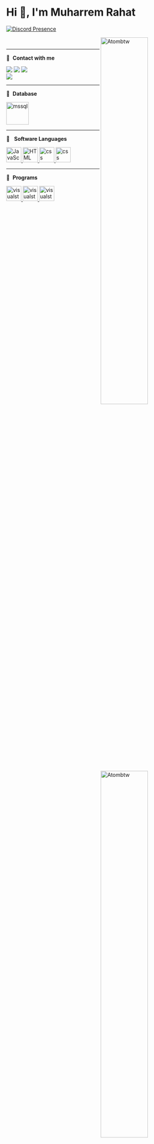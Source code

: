 # Hi 👋, I'm Muharrem Rahat

[![Discord Presence](https://lanyard-profile-readme.vercel.app/api/365115548872212482 )](https://discord.com/users/atombtw#2658) 

<p><img align="right" width="50%" src="https://github-readme-stats.vercel.app/api/top-langs?username=Atombtw&theme=dark&show_icons=true&locale=en&layout=compact" alt="Atombtw"  /></p><p>&nbsp;<img align="right" width="50%" src="https://github-readme-stats.vercel.app/api?username=Atombtw&theme=dark&show_icons=true&locale=en" alt="Atombtw"  ></p>
<hr />

🔗 &nbsp;**Contact with me**
<p align="left">
<a href="https://discord.gg/ud7vnGd" target"blank_"><img src="https://img.shields.io/badge/Sea Team%20-7289DA.svg?&style=for-the-badge&logo=discord&logoColor=white"></a>
<a href="https://open.spotify.com/user/khdpmt5yinktmfujo1gsgax2b" target"blank_"><img src="https://img.shields.io/badge/Spotify%20-1ed760.svg?&style=for-the-badge&logo=spotify&logoColor=white"></a>
<a href="https://www.instagram.com/atombtw/" target"blank_"><img src="https://img.shields.io/badge/INSTAGRAM%20-DC3175.svg?&style=for-the-badge&logo=instagram&logoColor=white"></a>
</br><img src="https://komarev.com/ghpvc/?username=Atombtw&color=dc143c"/>
<hr />

🔗 &nbsp;**Database**
<p align="left">
<a href="https://www.microsoft.com/tr-tr/sql-server/sql-server-2019" target="_blank"> <img src="https://cdn.iconscout.com/icon/free/png-256/msql-458152.png" alt="mssql" width="60" height="60"/> </a>
 <hr /> 
 
🔗 &nbsp; **Software Languages**
<p align="left">  
<a href="#" target="_blank"> <img src="https://buldumz.com/wp-content/uploads/2021/03/JavaScript-yazilim-dili-300x300.png" alt="JavaScript" width="40" height="40"/> </a>
<a href="#" target="_blank"> <img src="https://cdn-icons-png.flaticon.com/512/732/732212.png" alt="HTML" width="40" height="40"/> </a>
<a href="#" target="_blank"> <img src="https://static.cdnlogo.com/logos/c/18/css.svg" alt="css" width="40" height="40"/> </a>
 <a href="#" target="_blank"> <img src="https://cdn.iconscout.com/icon/free/png-256/csharp-1-1175241.png" alt="css" width="40" height="40"/> </a>
 <hr />
 
🔗 &nbsp;**Programs**
<p align="left">
<a href="https://www.photoshop.com/en" target="_blank"> <img src="https://upload.wikimedia.org/wikipedia/commons/thumb/9/9a/Visual_Studio_Code_1.35_icon.svg/2048px-Visual_Studio_Code_1.35_icon.svg.png" alt="visualstudio" width="40" height="40"/> </a>
<a href="https://nodejs.org/en/" target="_blank"> <img src="https://www.pikpng.com/pngl/b/430-4309640_js-logo-nodejs-logo-clipart.png" alt="visualstudio" width="40" height="40"/> </a>
 <a href="https://visualstudio.microsoft.com/en/" target="_blank"> <img src="https://cdn.iconscout.com/icon/free/png-256/visualstudio-1-1174964.png" alt="visualstudio" width="40" height="40"/> </a>
 
 <svg viewBox="-16 -32 880 192" width="880" height="192" xmlns="http://www.w3.org/2000/svg"><desc>Generated with https://github.com/Platane/snk</desc><style>@keyframes c0{1.06%{fill:var(--c1)}1.08%,to{fill:var(--ce)}}@keyframes c1{92.52%{fill:var(--c4)}92.54%,to{fill:var(--ce)}}@keyframes c2{50.17%{fill:var(--c2)}50.19%,to{fill:var(--ce)}}@keyframes c3{50.52%{fill:var(--c2)}50.54%,to{fill:var(--ce)}}@keyframes c4{89.67%{fill:var(--c3)}89.69%,to{fill:var(--ce)}}@keyframes c5{49.81%{fill:var(--c2)}49.83%,to{fill:var(--ce)}}@keyframes c6{90.74%{fill:var(--c3)}90.76%,to{fill:var(--ce)}}@keyframes c7{44.83%{fill:var(--c2)}44.85%,to{fill:var(--ce)}}@keyframes c8{44.47%{fill:var(--c1)}44.49%,to{fill:var(--ce)}}@keyframes c9{88.96%{fill:var(--c3)}88.98%,to{fill:var(--ce)}}@keyframes ca{49.46%{fill:var(--c2)}49.48%,to{fill:var(--ce)}}@keyframes cb{46.97%{fill:var(--c2)}46.99%,to{fill:var(--ce)}}@keyframes cc{49.1%{fill:var(--c2)}49.12%,to{fill:var(--ce)}}@keyframes cd{87.89%{fill:var(--c3)}87.91%,to{fill:var(--ce)}}@keyframes ce{45.54%{fill:var(--c2)}45.56%,to{fill:var(--ce)}}@keyframes cf{45.9%{fill:var(--c2)}45.92%,to{fill:var(--ce)}}@keyframes cg{19.56%{fill:var(--c1)}19.58%,to{fill:var(--ce)}}@keyframes ch{19.92%{fill:var(--c1)}19.94%,to{fill:var(--ce)}}@keyframes ci{4.97%{fill:var(--c1)}4.99%,to{fill:var(--ce)}}@keyframes cj{6.75%{fill:var(--c1)}6.77%,to{fill:var(--ce)}}@keyframes ck{7.11%{fill:var(--c1)}7.13%,to{fill:var(--ce)}}@keyframes cl{94.3%{fill:var(--c4)}94.32%,to{fill:var(--ce)}}@keyframes cm{20.27%{fill:var(--c1)}20.29%,to{fill:var(--ce)}}@keyframes cn{5.33%{fill:var(--c1)}5.35%,to{fill:var(--ce)}}@keyframes co{7.46%{fill:var(--c1)}7.48%,to{fill:var(--ce)}}@keyframes cp{7.82%{fill:var(--c1)}7.84%,to{fill:var(--ce)}}@keyframes cq{95.36%{fill:var(--c4)}95.38%,to{fill:var(--ce)}}@keyframes cr{5.68%{fill:var(--c1)}5.7%,to{fill:var(--ce)}}@keyframes cs{8.18%{fill:var(--c1)}8.2%,to{fill:var(--ce)}}@keyframes ct{9.24%{fill:var(--c1)}9.26%,to{fill:var(--ce)}}@keyframes cu{56.57%{fill:var(--c2)}56.59%,to{fill:var(--ce)}}@keyframes cv{54.79%{fill:var(--c2)}54.81%,to{fill:var(--ce)}}@keyframes cw{16.72%{fill:var(--c1)}16.74%,to{fill:var(--ce)}}@keyframes cx{55.15%{fill:var(--c2)}55.17%,to{fill:var(--ce)}}@keyframes cy{11.02%{fill:var(--c1)}11.04%,to{fill:var(--ce)}}@keyframes cz{11.38%{fill:var(--c1)}11.4%,to{fill:var(--ce)}}@keyframes c10{16%{fill:var(--c1)}16.02%,to{fill:var(--ce)}}@keyframes c11{11.73%{fill:var(--c1)}11.75%,to{fill:var(--ce)}}@keyframes c12{58.71%{fill:var(--c2)}58.73%,to{fill:var(--ce)}}@keyframes c13{12.45%{fill:var(--c1)}12.47%,to{fill:var(--ce)}}@keyframes c14{13.51%{fill:var(--c1)}13.53%,to{fill:var(--ce)}}@keyframes c15{13.87%{fill:var(--c1)}13.89%,to{fill:var(--ce)}}@keyframes c16{59.42%{fill:var(--c2)}59.44%,to{fill:var(--ce)}}@keyframes c17{82.2%{fill:var(--c3)}82.22%,to{fill:var(--ce)}}@keyframes c18{61.2%{fill:var(--c2)}61.22%,to{fill:var(--ce)}}@keyframes c19{27.75%{fill:var(--c1)}27.77%,to{fill:var(--ce)}}@keyframes c1a{34.15%{fill:var(--c1)}34.17%,to{fill:var(--ce)}}@keyframes c1b{33.8%{fill:var(--c1)}33.82%,to{fill:var(--ce)}}@keyframes c1c{63.69%{fill:var(--c2)}63.71%,to{fill:var(--ce)}}@keyframes c1d{29.17%{fill:var(--c1)}29.19%,to{fill:var(--ce)}}@keyframes c1e{31.31%{fill:var(--c1)}31.33%,to{fill:var(--ce)}}@keyframes c1f{66.89%{fill:var(--c2)}66.91%,to{fill:var(--ce)}}@keyframes c1g{70.45%{fill:var(--c2)}70.47%,to{fill:var(--ce)}}@keyframes c1h{71.16%{fill:var(--c3)}71.18%,to{fill:var(--ce)}}@keyframes c1i{70.81%{fill:var(--c2)}70.83%,to{fill:var(--ce)}}@keyframes u0{1.06%{transform:scale(0,1)}1.08%,4.97%{transform:scale(.04,1)}4.99%,5.33%{transform:scale(.07,1)}5.35%,5.68%{transform:scale(.11,1)}5.7%,6.75%{transform:scale(.15,1)}6.77%,7.11%{transform:scale(.19,1)}7.13%,7.46%{transform:scale(.22,1)}7.48%,7.82%{transform:scale(.26,1)}7.84%,8.18%{transform:scale(.3,1)}8.2%,9.24%{transform:scale(.33,1)}11.02%,9.26%{transform:scale(.37,1)}11.04%,11.38%{transform:scale(.41,1)}11.4%,11.73%{transform:scale(.44,1)}11.75%,12.45%{transform:scale(.48,1)}12.47%,13.51%{transform:scale(.52,1)}13.53%,13.87%{transform:scale(.56,1)}13.89%,16%{transform:scale(.59,1)}16.02%,16.72%{transform:scale(.63,1)}16.74%,19.56%{transform:scale(.67,1)}19.58%,19.92%{transform:scale(.7,1)}19.94%,20.27%{transform:scale(.74,1)}20.29%,27.75%{transform:scale(.78,1)}27.77%,29.17%{transform:scale(.81,1)}29.19%,31.31%{transform:scale(.85,1)}31.33%,33.8%{transform:scale(.89,1)}33.82%,34.15%{transform:scale(.93,1)}34.17%,44.47%{transform:scale(.96,1)}44.49%,to{transform:scale(1,1)}}@keyframes u1{44.83%{transform:scale(0,1)}44.85%,45.54%{transform:scale(.05,1)}45.56%,45.9%{transform:scale(.11,1)}45.92%,46.97%{transform:scale(.16,1)}46.99%,49.1%{transform:scale(.21,1)}49.12%,49.46%{transform:scale(.26,1)}49.48%,49.81%{transform:scale(.32,1)}49.83%,50.17%{transform:scale(.37,1)}50.19%,50.52%{transform:scale(.42,1)}50.54%,54.79%{transform:scale(.47,1)}54.81%,55.15%{transform:scale(.53,1)}55.17%,56.57%{transform:scale(.58,1)}56.59%,58.71%{transform:scale(.63,1)}58.73%,59.42%{transform:scale(.68,1)}59.44%,61.2%{transform:scale(.74,1)}61.22%,63.69%{transform:scale(.79,1)}63.71%,66.89%{transform:scale(.84,1)}66.91%,70.45%{transform:scale(.89,1)}70.47%,70.81%{transform:scale(.95,1)}70.83%,to{transform:scale(1,1)}}@keyframes u2{71.16%{transform:scale(0,1)}71.18%,82.2%{transform:scale(.17,1)}82.22%,87.89%{transform:scale(.33,1)}87.91%,88.96%{transform:scale(.5,1)}88.98%,89.67%{transform:scale(.67,1)}89.69%,90.74%{transform:scale(.83,1)}90.76%,to{transform:scale(1,1)}}@keyframes u3{92.52%{transform:scale(0,1)}92.54%,94.3%{transform:scale(.33,1)}94.32%,95.36%{transform:scale(.67,1)}95.38%,to{transform:scale(1,1)}}@keyframes s0{0%,99.64%{transform:translate(0,-16px)}1.07%{transform:translate(0,32px)}1.42%{transform:translate(-16px,32px)}1.78%{transform:translate(-16px,16px)}2.49%,90.04%{transform:translate(16px,16px)}3.2%{transform:translate(16px,-16px)}4.63%{transform:translate(80px,-16px)}4.98%{transform:translate(80px,0)}5.69%{transform:translate(112px,0)}6.05%{transform:translate(112px,16px)}6.76%,97.15%{transform:translate(80px,16px)}7.12%{transform:translate(80px,32px)}7.47%{transform:translate(96px,32px)}18.51%,7.83%,94.66%{transform:translate(96px,48px)}8.9%{transform:translate(144px,48px)}9.61%{transform:translate(144px,16px)}10.68%{transform:translate(192px,16px)}11.03%{transform:translate(192px,32px)}12.46%{transform:translate(256px,32px)}13.88%{transform:translate(256px,96px)}14.23%{transform:translate(240px,96px)}15.3%{transform:translate(240px,48px)}18.86%{transform:translate(96px,64px)}19.57%,43.06%{transform:translate(64px,64px)}19.93%{transform:translate(64px,80px)}20.28%,95.73%{transform:translate(80px,80px)}20.64%{transform:translate(80px,64px)}25.27%,38.08%{transform:translate(288px,64px)}25.62%,37.72%{transform:translate(288px,48px)}27.4%{transform:translate(368px,48px)}27.76%{transform:translate(368px,64px)}28.47%{transform:translate(400px,64px)}28.83%{transform:translate(400px,80px)}30.6%{transform:translate(480px,80px)}32.03%{transform:translate(480px,16px)}33.81%{transform:translate(400px,16px)}34.16%{transform:translate(400px,0)}34.52%{transform:translate(384px,0)}35.23%{transform:translate(384px,32px)}37.01%{transform:translate(304px,32px)}37.37%{transform:translate(304px,48px)}43.42%{transform:translate(64px,48px)}43.77%{transform:translate(48px,48px)}44.13%,46.26%{transform:translate(48px,32px)}44.48%,89.32%{transform:translate(32px,32px)}44.84%,90.39%{transform:translate(32px,16px)}45.55%,47.69%,97.51%{transform:translate(64px,16px)}45.91%{transform:translate(64px,32px)}46.98%{transform:translate(48px,0)}47.33%{transform:translate(64px,0)}48.04%{transform:translate(48px,16px)}49.11%,87.54%{transform:translate(48px,64px)}50.18%{transform:translate(0,64px)}50.53%{transform:translate(0,80px)}51.25%,88.26%{transform:translate(32px,80px)}51.6%{transform:translate(32px,64px)}54.45%{transform:translate(160px,64px)}54.8%{transform:translate(160px,80px)}55.16%{transform:translate(176px,80px)}56.23%{transform:translate(176px,32px)}56.58%{transform:translate(160px,32px)}56.94%{transform:translate(160px,16px)}60.14%{transform:translate(304px,16px)}61.21%{transform:translate(304px,64px)}70.11%{transform:translate(704px,64px)}70.46%{transform:translate(704px,48px)}70.82%{transform:translate(720px,48px)}71.17%{transform:translate(720px,32px)}81.14%{transform:translate(272px,32px)}82.21%{transform:translate(272px,80px)}82.56%{transform:translate(256px,80px)}82.92%{transform:translate(256px,64px)}87.9%{transform:translate(48px,80px)}89.68%{transform:translate(16px,32px)}90.75%{transform:translate(32px,0)}91.46%{transform:translate(0,0)}92.53%{transform:translate(0,48px)}95.37%{transform:translate(96px,80px)}98.22%{transform:translate(64px,-16px)}}@keyframes s1{0%,3.56%,99.64%{transform:translate(16px,-16px)}.36%{transform:translate(0,-16px)}1.42%{transform:translate(0,32px)}1.78%{transform:translate(-16px,32px)}2.14%{transform:translate(-16px,16px)}2.85%,90.39%{transform:translate(16px,16px)}4.98%{transform:translate(80px,-16px)}5.34%{transform:translate(80px,0)}6.05%{transform:translate(112px,0)}6.41%{transform:translate(112px,16px)}7.12%,97.51%{transform:translate(80px,16px)}7.47%{transform:translate(80px,32px)}7.83%{transform:translate(96px,32px)}18.86%,8.19%,95.02%{transform:translate(96px,48px)}9.25%{transform:translate(144px,48px)}9.96%{transform:translate(144px,16px)}11.03%{transform:translate(192px,16px)}11.39%{transform:translate(192px,32px)}12.81%{transform:translate(256px,32px)}14.23%{transform:translate(256px,96px)}14.59%{transform:translate(240px,96px)}15.66%{transform:translate(240px,48px)}19.22%{transform:translate(96px,64px)}19.93%,43.42%{transform:translate(64px,64px)}20.28%{transform:translate(64px,80px)}20.64%,96.09%{transform:translate(80px,80px)}21%{transform:translate(80px,64px)}25.62%,38.43%{transform:translate(288px,64px)}25.98%,38.08%{transform:translate(288px,48px)}27.76%{transform:translate(368px,48px)}28.11%{transform:translate(368px,64px)}28.83%{transform:translate(400px,64px)}29.18%{transform:translate(400px,80px)}30.96%{transform:translate(480px,80px)}32.38%{transform:translate(480px,16px)}34.16%{transform:translate(400px,16px)}34.52%{transform:translate(400px,0)}34.88%{transform:translate(384px,0)}35.59%{transform:translate(384px,32px)}37.37%{transform:translate(304px,32px)}37.72%{transform:translate(304px,48px)}43.77%{transform:translate(64px,48px)}44.13%{transform:translate(48px,48px)}44.48%,46.62%{transform:translate(48px,32px)}44.84%,89.68%{transform:translate(32px,32px)}45.2%,90.75%{transform:translate(32px,16px)}45.91%,48.04%,97.86%{transform:translate(64px,16px)}46.26%{transform:translate(64px,32px)}47.33%{transform:translate(48px,0)}47.69%{transform:translate(64px,0)}48.4%{transform:translate(48px,16px)}49.47%,87.9%{transform:translate(48px,64px)}50.53%{transform:translate(0,64px)}50.89%{transform:translate(0,80px)}51.6%,88.61%{transform:translate(32px,80px)}51.96%{transform:translate(32px,64px)}54.8%{transform:translate(160px,64px)}55.16%{transform:translate(160px,80px)}55.52%{transform:translate(176px,80px)}56.58%{transform:translate(176px,32px)}56.94%{transform:translate(160px,32px)}57.3%{transform:translate(160px,16px)}60.5%{transform:translate(304px,16px)}61.57%{transform:translate(304px,64px)}70.46%{transform:translate(704px,64px)}70.82%{transform:translate(704px,48px)}71.17%{transform:translate(720px,48px)}71.53%{transform:translate(720px,32px)}81.49%{transform:translate(272px,32px)}82.56%{transform:translate(272px,80px)}82.92%{transform:translate(256px,80px)}83.27%{transform:translate(256px,64px)}88.26%{transform:translate(48px,80px)}90.04%{transform:translate(16px,32px)}91.1%{transform:translate(32px,0)}91.81%{transform:translate(0,0)}92.88%{transform:translate(0,48px)}95.73%{transform:translate(96px,80px)}98.58%{transform:translate(64px,-16px)}}@keyframes s2{0%,99.64%{transform:translate(32px,-16px)}.71%{transform:translate(0,-16px)}1.78%{transform:translate(0,32px)}2.14%{transform:translate(-16px,32px)}2.49%{transform:translate(-16px,16px)}3.2%,90.75%{transform:translate(16px,16px)}3.91%{transform:translate(16px,-16px)}5.34%{transform:translate(80px,-16px)}5.69%{transform:translate(80px,0)}6.41%{transform:translate(112px,0)}6.76%{transform:translate(112px,16px)}7.47%,97.86%{transform:translate(80px,16px)}7.83%{transform:translate(80px,32px)}8.19%{transform:translate(96px,32px)}19.22%,8.54%,95.37%{transform:translate(96px,48px)}9.61%{transform:translate(144px,48px)}10.32%{transform:translate(144px,16px)}11.39%{transform:translate(192px,16px)}11.74%{transform:translate(192px,32px)}13.17%{transform:translate(256px,32px)}14.59%{transform:translate(256px,96px)}14.95%{transform:translate(240px,96px)}16.01%{transform:translate(240px,48px)}19.57%{transform:translate(96px,64px)}20.28%,43.77%{transform:translate(64px,64px)}20.64%{transform:translate(64px,80px)}21%,96.44%{transform:translate(80px,80px)}21.35%{transform:translate(80px,64px)}25.98%,38.79%{transform:translate(288px,64px)}26.33%,38.43%{transform:translate(288px,48px)}28.11%{transform:translate(368px,48px)}28.47%{transform:translate(368px,64px)}29.18%{transform:translate(400px,64px)}29.54%{transform:translate(400px,80px)}31.32%{transform:translate(480px,80px)}32.74%{transform:translate(480px,16px)}34.52%{transform:translate(400px,16px)}34.88%{transform:translate(400px,0)}35.23%{transform:translate(384px,0)}35.94%{transform:translate(384px,32px)}37.72%{transform:translate(304px,32px)}38.08%{transform:translate(304px,48px)}44.13%{transform:translate(64px,48px)}44.48%{transform:translate(48px,48px)}44.84%,46.98%{transform:translate(48px,32px)}45.2%,90.04%{transform:translate(32px,32px)}45.55%,91.1%{transform:translate(32px,16px)}46.26%,48.4%,98.22%{transform:translate(64px,16px)}46.62%{transform:translate(64px,32px)}47.69%{transform:translate(48px,0)}48.04%{transform:translate(64px,0)}48.75%{transform:translate(48px,16px)}49.82%,88.26%{transform:translate(48px,64px)}50.89%{transform:translate(0,64px)}51.25%{transform:translate(0,80px)}51.96%,88.97%{transform:translate(32px,80px)}52.31%{transform:translate(32px,64px)}55.16%{transform:translate(160px,64px)}55.52%{transform:translate(160px,80px)}55.87%{transform:translate(176px,80px)}56.94%{transform:translate(176px,32px)}57.3%{transform:translate(160px,32px)}57.65%{transform:translate(160px,16px)}60.85%{transform:translate(304px,16px)}61.92%{transform:translate(304px,64px)}70.82%{transform:translate(704px,64px)}71.17%{transform:translate(704px,48px)}71.53%{transform:translate(720px,48px)}71.89%{transform:translate(720px,32px)}81.85%{transform:translate(272px,32px)}82.92%{transform:translate(272px,80px)}83.27%{transform:translate(256px,80px)}83.63%{transform:translate(256px,64px)}88.61%{transform:translate(48px,80px)}90.39%{transform:translate(16px,32px)}91.46%{transform:translate(32px,0)}92.17%{transform:translate(0,0)}93.24%{transform:translate(0,48px)}96.09%{transform:translate(96px,80px)}98.93%{transform:translate(64px,-16px)}}@keyframes s3{0%,99.64%{transform:translate(48px,-16px)}1.07%{transform:translate(0,-16px)}2.14%{transform:translate(0,32px)}2.49%{transform:translate(-16px,32px)}2.85%{transform:translate(-16px,16px)}3.56%,91.1%{transform:translate(16px,16px)}4.27%{transform:translate(16px,-16px)}5.69%{transform:translate(80px,-16px)}6.05%{transform:translate(80px,0)}6.76%{transform:translate(112px,0)}7.12%{transform:translate(112px,16px)}7.83%,98.22%{transform:translate(80px,16px)}8.19%{transform:translate(80px,32px)}8.54%{transform:translate(96px,32px)}19.57%,8.9%,95.73%{transform:translate(96px,48px)}9.96%{transform:translate(144px,48px)}10.68%{transform:translate(144px,16px)}11.74%{transform:translate(192px,16px)}12.1%{transform:translate(192px,32px)}13.52%{transform:translate(256px,32px)}14.95%{transform:translate(256px,96px)}15.3%{transform:translate(240px,96px)}16.37%{transform:translate(240px,48px)}19.93%{transform:translate(96px,64px)}20.64%,44.13%{transform:translate(64px,64px)}21%{transform:translate(64px,80px)}21.35%,96.8%{transform:translate(80px,80px)}21.71%{transform:translate(80px,64px)}26.33%,39.15%{transform:translate(288px,64px)}26.69%,38.79%{transform:translate(288px,48px)}28.47%{transform:translate(368px,48px)}28.83%{transform:translate(368px,64px)}29.54%{transform:translate(400px,64px)}29.89%{transform:translate(400px,80px)}31.67%{transform:translate(480px,80px)}33.1%{transform:translate(480px,16px)}34.88%{transform:translate(400px,16px)}35.23%{transform:translate(400px,0)}35.59%{transform:translate(384px,0)}36.3%{transform:translate(384px,32px)}38.08%{transform:translate(304px,32px)}38.43%{transform:translate(304px,48px)}44.48%{transform:translate(64px,48px)}44.84%{transform:translate(48px,48px)}45.2%,47.33%{transform:translate(48px,32px)}45.55%,90.39%{transform:translate(32px,32px)}45.91%,91.46%{transform:translate(32px,16px)}46.62%,48.75%,98.58%{transform:translate(64px,16px)}46.98%{transform:translate(64px,32px)}48.04%{transform:translate(48px,0)}48.4%{transform:translate(64px,0)}49.11%{transform:translate(48px,16px)}50.18%,88.61%{transform:translate(48px,64px)}51.25%{transform:translate(0,64px)}51.6%{transform:translate(0,80px)}52.31%,89.32%{transform:translate(32px,80px)}52.67%{transform:translate(32px,64px)}55.52%{transform:translate(160px,64px)}55.87%{transform:translate(160px,80px)}56.23%{transform:translate(176px,80px)}57.3%{transform:translate(176px,32px)}57.65%{transform:translate(160px,32px)}58.01%{transform:translate(160px,16px)}61.21%{transform:translate(304px,16px)}62.28%{transform:translate(304px,64px)}71.17%{transform:translate(704px,64px)}71.53%{transform:translate(704px,48px)}71.89%{transform:translate(720px,48px)}72.24%{transform:translate(720px,32px)}82.21%{transform:translate(272px,32px)}83.27%{transform:translate(272px,80px)}83.63%{transform:translate(256px,80px)}83.99%{transform:translate(256px,64px)}88.97%{transform:translate(48px,80px)}90.75%{transform:translate(16px,32px)}91.81%{transform:translate(32px,0)}92.53%{transform:translate(0,0)}93.59%{transform:translate(0,48px)}96.44%{transform:translate(96px,80px)}99.29%{transform:translate(64px,-16px)}}:root{--cb:#1b1f230a;--cs:purple;--ce:#ebedf0;--c0:#ebedf0;--c1:#9be9a8;--c2:#40c463;--c3:#30a14e;--c4:#216e39}@media (prefers-color-scheme:dark){:root{--cb:#1b1f230a;--cs:purple;--ce:#161b22;--c1:#01311f;--c2:#034525;--c3:#0f6d31;--c4:#00c647}}.c{shape-rendering:geometricPrecision;fill:var(--ce);stroke-width:1px;stroke:var(--cb);animation:none 28100ms linear infinite}.c.c0{fill:var(--c1);animation-name:c0}.c.c1{fill:var(--c4);animation-name:c1}.c.c2,.c.c3{fill:var(--c2);animation-name:c2}.c.c3{animation-name:c3}.c.c4{fill:var(--c3);animation-name:c4}.c.c5{fill:var(--c2);animation-name:c5}.c.c6{fill:var(--c3);animation-name:c6}.c.c7{fill:var(--c2);animation-name:c7}.c.c8{fill:var(--c1);animation-name:c8}.c.c9{fill:var(--c3);animation-name:c9}.c.ca,.c.cb,.c.cc{fill:var(--c2);animation-name:ca}.c.cb,.c.cc{animation-name:cb}.c.cc{animation-name:cc}.c.cd{fill:var(--c3);animation-name:cd}.c.ce,.c.cf{fill:var(--c2);animation-name:ce}.c.cf{animation-name:cf}.c.cg,.c.ch{fill:var(--c1);animation-name:cg}.c.ch{animation-name:ch}.c.ci,.c.cj,.c.ck{fill:var(--c1);animation-name:ci}.c.cj,.c.ck{animation-name:cj}.c.ck{animation-name:ck}.c.cl{fill:var(--c4);animation-name:cl}.c.cm{fill:var(--c1);animation-name:cm}.c.cn,.c.co,.c.cp{fill:var(--c1);animation-name:cn}.c.co,.c.cp{animation-name:co}.c.cp{animation-name:cp}.c.cq{fill:var(--c4);animation-name:cq}.c.cr,.c.cs,.c.ct{fill:var(--c1);animation-name:cr}.c.cs,.c.ct{animation-name:cs}.c.ct{animation-name:ct}.c.cu,.c.cv{fill:var(--c2);animation-name:cu}.c.cv{animation-name:cv}.c.cw{fill:var(--c1);animation-name:cw}.c.cx{fill:var(--c2);animation-name:cx}.c.cy{fill:var(--c1);animation-name:cy}.c.c10,.c.c11,.c.cz{fill:var(--c1);animation-name:cz}.c.c10,.c.c11{animation-name:c10}.c.c11{animation-name:c11}.c.c12{fill:var(--c2);animation-name:c12}.c.c13,.c.c14,.c.c15{fill:var(--c1);animation-name:c13}.c.c14,.c.c15{animation-name:c14}.c.c15{animation-name:c15}.c.c16{fill:var(--c2);animation-name:c16}.c.c17{fill:var(--c3);animation-name:c17}.c.c18{fill:var(--c2);animation-name:c18}.c.c19,.c.c1a,.c.c1b{fill:var(--c1);animation-name:c19}.c.c1a,.c.c1b{animation-name:c1a}.c.c1b{animation-name:c1b}.c.c1c{fill:var(--c2);animation-name:c1c}.c.c1d,.c.c1e{fill:var(--c1);animation-name:c1d}.c.c1e{animation-name:c1e}.c.c1f,.c.c1g{fill:var(--c2);animation-name:c1f}.c.c1g{animation-name:c1g}.c.c1h{fill:var(--c3);animation-name:c1h}.c.c1i{fill:var(--c2);animation-name:c1i}.s,.u{animation:none linear 28100ms infinite}.u,.u.u0{transform-origin:0 0}.u{transform:scale(0,1)}.u.u0{fill:var(--c1);animation-name:u0}.u.u1{fill:var(--c2);animation-name:u1;transform-origin:416.3px 0}.u.u2{fill:var(--c3);animation-name:u2;transform-origin:709.2px 0}.u.u3{fill:var(--c4);animation-name:u3;transform-origin:801.7px 0}.s{shape-rendering:geometricPrecision;fill:var(--cs)}.s.s0{transform:translate(0,-16px);animation-name:s0}.s.s1{transform:translate(16px,-16px);animation-name:s1}.s.s2{transform:translate(32px,-16px);animation-name:s2}.s.s3{transform:translate(48px,-16px);animation-name:s3}</style><rect class="c" x="2" y="2" rx="2" ry="2" width="12" height="12"/><rect class="c" x="2" y="18" rx="2" ry="2" width="12" height="12"/><rect class="c c0" x="2" y="34" rx="2" ry="2" width="12" height="12"/><rect class="c c1" x="2" y="50" rx="2" ry="2" width="12" height="12"/><rect class="c c2" x="2" y="66" rx="2" ry="2" width="12" height="12"/><rect class="c c3" x="2" y="82" rx="2" ry="2" width="12" height="12"/><rect class="c" x="2" y="98" rx="2" ry="2" width="12" height="12"/><rect class="c" x="18" y="2" rx="2" ry="2" width="12" height="12"/><rect class="c" x="18" y="18" rx="2" ry="2" width="12" height="12"/><rect class="c c4" x="18" y="34" rx="2" ry="2" width="12" height="12"/><rect class="c" x="18" y="50" rx="2" ry="2" width="12" height="12"/><rect class="c c5" x="18" y="66" rx="2" ry="2" width="12" height="12"/><rect class="c" x="18" y="82" rx="2" ry="2" width="12" height="12"/><rect class="c" x="18" y="98" rx="2" ry="2" width="12" height="12"/><rect class="c c6" x="34" y="2" rx="2" ry="2" width="12" height="12"/><rect class="c c7" x="34" y="18" rx="2" ry="2" width="12" height="12"/><rect class="c c8" x="34" y="34" rx="2" ry="2" width="12" height="12"/><rect class="c c9" x="34" y="50" rx="2" ry="2" width="12" height="12"/><rect class="c ca" x="34" y="66" rx="2" ry="2" width="12" height="12"/><rect class="c" x="34" y="82" rx="2" ry="2" width="12" height="12"/><rect class="c" x="34" y="98" rx="2" ry="2" width="12" height="12"/><rect class="c cb" x="50" y="2" rx="2" ry="2" width="12" height="12"/><rect class="c" x="50" y="18" rx="2" ry="2" width="12" height="12"/><rect class="c" x="50" y="34" rx="2" ry="2" width="12" height="12"/><rect class="c" x="50" y="50" rx="2" ry="2" width="12" height="12"/><rect class="c cc" x="50" y="66" rx="2" ry="2" width="12" height="12"/><rect class="c cd" x="50" y="82" rx="2" ry="2" width="12" height="12"/><rect class="c" x="50" y="98" rx="2" ry="2" width="12" height="12"/><rect class="c" x="66" y="2" rx="2" ry="2" width="12" height="12"/><rect class="c ce" x="66" y="18" rx="2" ry="2" width="12" height="12"/><rect class="c cf" x="66" y="34" rx="2" ry="2" width="12" height="12"/><rect class="c" x="66" y="50" rx="2" ry="2" width="12" height="12"/><rect class="c cg" x="66" y="66" rx="2" ry="2" width="12" height="12"/><rect class="c ch" x="66" y="82" rx="2" ry="2" width="12" height="12"/><rect class="c" x="66" y="98" rx="2" ry="2" width="12" height="12"/><rect class="c ci" x="82" y="2" rx="2" ry="2" width="12" height="12"/><rect class="c cj" x="82" y="18" rx="2" ry="2" width="12" height="12"/><rect class="c ck" x="82" y="34" rx="2" ry="2" width="12" height="12"/><rect class="c cl" x="82" y="50" rx="2" ry="2" width="12" height="12"/><rect class="c" x="82" y="66" rx="2" ry="2" width="12" height="12"/><rect class="c cm" x="82" y="82" rx="2" ry="2" width="12" height="12"/><rect class="c" x="82" y="98" rx="2" ry="2" width="12" height="12"/><rect class="c cn" x="98" y="2" rx="2" ry="2" width="12" height="12"/><rect class="c" x="98" y="18" rx="2" ry="2" width="12" height="12"/><rect class="c co" x="98" y="34" rx="2" ry="2" width="12" height="12"/><rect class="c cp" x="98" y="50" rx="2" ry="2" width="12" height="12"/><rect class="c" x="98" y="66" rx="2" ry="2" width="12" height="12"/><rect class="c cq" x="98" y="82" rx="2" ry="2" width="12" height="12"/><rect class="c" x="98" y="98" rx="2" ry="2" width="12" height="12"/><rect class="c cr" x="114" y="2" rx="2" ry="2" width="12" height="12"/><rect class="c" x="114" y="18" rx="2" ry="2" width="12" height="12"/><rect class="c" x="114" y="34" rx="2" ry="2" width="12" height="12"/><rect class="c cs" x="114" y="50" rx="2" ry="2" width="12" height="12"/><rect class="c" x="114" y="66" rx="2" ry="2" width="12" height="12"/><rect class="c" x="114" y="82" rx="2" ry="2" width="12" height="12"/><rect class="c" x="114" y="98" rx="2" ry="2" width="12" height="12"/><rect class="c" x="130" y="2" rx="2" ry="2" width="12" height="12"/><rect class="c" x="130" y="18" rx="2" ry="2" width="12" height="12"/><rect class="c" x="130" y="34" rx="2" ry="2" width="12" height="12"/><rect class="c" x="130" y="50" rx="2" ry="2" width="12" height="12"/><rect class="c" x="130" y="66" rx="2" ry="2" width="12" height="12"/><rect class="c" x="130" y="82" rx="2" ry="2" width="12" height="12"/><rect class="c" x="130" y="98" rx="2" ry="2" width="12" height="12"/><rect class="c" x="146" y="2" rx="2" ry="2" width="12" height="12"/><rect class="c" x="146" y="18" rx="2" ry="2" width="12" height="12"/><rect class="c ct" x="146" y="34" rx="2" ry="2" width="12" height="12"/><rect class="c" x="146" y="50" rx="2" ry="2" width="12" height="12"/><rect class="c" x="146" y="66" rx="2" ry="2" width="12" height="12"/><rect class="c" x="146" y="82" rx="2" ry="2" width="12" height="12"/><rect class="c" x="146" y="98" rx="2" ry="2" width="12" height="12"/><rect class="c" x="162" y="2" rx="2" ry="2" width="12" height="12"/><rect class="c" x="162" y="18" rx="2" ry="2" width="12" height="12"/><rect class="c cu" x="162" y="34" rx="2" ry="2" width="12" height="12"/><rect class="c" x="162" y="50" rx="2" ry="2" width="12" height="12"/><rect class="c" x="162" y="66" rx="2" ry="2" width="12" height="12"/><rect class="c cv" x="162" y="82" rx="2" ry="2" width="12" height="12"/><rect class="c" x="162" y="98" rx="2" ry="2" width="12" height="12"/><rect class="c" x="178" y="2" rx="2" ry="2" width="12" height="12"/><rect class="c" x="178" y="18" rx="2" ry="2" width="12" height="12"/><rect class="c" x="178" y="34" rx="2" ry="2" width="12" height="12"/><rect class="c cw" x="178" y="50" rx="2" ry="2" width="12" height="12"/><rect class="c" x="178" y="66" rx="2" ry="2" width="12" height="12"/><rect class="c cx" x="178" y="82" rx="2" ry="2" width="12" height="12"/><rect class="c" x="178" y="98" rx="2" ry="2" width="12" height="12"/><rect class="c" x="194" y="2" rx="2" ry="2" width="12" height="12"/><rect class="c" x="194" y="18" rx="2" ry="2" width="12" height="12"/><rect class="c cy" x="194" y="34" rx="2" ry="2" width="12" height="12"/><rect class="c" x="194" y="50" rx="2" ry="2" width="12" height="12"/><rect class="c" x="194" y="66" rx="2" ry="2" width="12" height="12"/><rect class="c" x="194" y="82" rx="2" ry="2" width="12" height="12"/><rect class="c" x="194" y="98" rx="2" ry="2" width="12" height="12"/><rect class="c" x="210" y="2" rx="2" ry="2" width="12" height="12"/><rect class="c" x="210" y="18" rx="2" ry="2" width="12" height="12"/><rect class="c cz" x="210" y="34" rx="2" ry="2" width="12" height="12"/><rect class="c c10" x="210" y="50" rx="2" ry="2" width="12" height="12"/><rect class="c" x="210" y="66" rx="2" ry="2" width="12" height="12"/><rect class="c" x="210" y="82" rx="2" ry="2" width="12" height="12"/><rect class="c" x="210" y="98" rx="2" ry="2" width="12" height="12"/><rect class="c" x="226" y="2" rx="2" ry="2" width="12" height="12"/><rect class="c" x="226" y="18" rx="2" ry="2" width="12" height="12"/><rect class="c c11" x="226" y="34" rx="2" ry="2" width="12" height="12"/><rect class="c" x="226" y="50" rx="2" ry="2" width="12" height="12"/><rect class="c" x="226" y="66" rx="2" ry="2" width="12" height="12"/><rect class="c" x="226" y="82" rx="2" ry="2" width="12" height="12"/><rect class="c" x="226" y="98" rx="2" ry="2" width="12" height="12"/><rect class="c" x="242" y="2" rx="2" ry="2" width="12" height="12"/><rect class="c c12" x="242" y="18" rx="2" ry="2" width="12" height="12"/><rect class="c" x="242" y="34" rx="2" ry="2" width="12" height="12"/><rect class="c" x="242" y="50" rx="2" ry="2" width="12" height="12"/><rect class="c" x="242" y="66" rx="2" ry="2" width="12" height="12"/><rect class="c" x="242" y="82" rx="2" ry="2" width="12" height="12"/><rect class="c" x="242" y="98" rx="2" ry="2" width="12" height="12"/><rect class="c" x="258" y="2" rx="2" ry="2" width="12" height="12"/><rect class="c" x="258" y="18" rx="2" ry="2" width="12" height="12"/><rect class="c c13" x="258" y="34" rx="2" ry="2" width="12" height="12"/><rect class="c" x="258" y="50" rx="2" ry="2" width="12" height="12"/><rect class="c" x="258" y="66" rx="2" ry="2" width="12" height="12"/><rect class="c c14" x="258" y="82" rx="2" ry="2" width="12" height="12"/><rect class="c c15" x="258" y="98" rx="2" ry="2" width="12" height="12"/><rect class="c" x="274" y="2" rx="2" ry="2" width="12" height="12"/><rect class="c c16" x="274" y="18" rx="2" ry="2" width="12" height="12"/><rect class="c" x="274" y="34" rx="2" ry="2" width="12" height="12"/><rect class="c" x="274" y="50" rx="2" ry="2" width="12" height="12"/><rect class="c" x="274" y="66" rx="2" ry="2" width="12" height="12"/><rect class="c c17" x="274" y="82" rx="2" ry="2" width="12" height="12"/><rect class="c" x="274" y="98" rx="2" ry="2" width="12" height="12"/><rect class="c" x="290" y="2" rx="2" ry="2" width="12" height="12"/><rect class="c" x="290" y="18" rx="2" ry="2" width="12" height="12"/><rect class="c" x="290" y="34" rx="2" ry="2" width="12" height="12"/><rect class="c" x="290" y="50" rx="2" ry="2" width="12" height="12"/><rect class="c" x="290" y="66" rx="2" ry="2" width="12" height="12"/><rect class="c" x="290" y="82" rx="2" ry="2" width="12" height="12"/><rect class="c" x="290" y="98" rx="2" ry="2" width="12" height="12"/><rect class="c" x="306" y="2" rx="2" ry="2" width="12" height="12"/><rect class="c" x="306" y="18" rx="2" ry="2" width="12" height="12"/><rect class="c" x="306" y="34" rx="2" ry="2" width="12" height="12"/><rect class="c" x="306" y="50" rx="2" ry="2" width="12" height="12"/><rect class="c c18" x="306" y="66" rx="2" ry="2" width="12" height="12"/><rect class="c" x="306" y="82" rx="2" ry="2" width="12" height="12"/><rect class="c" x="306" y="98" rx="2" ry="2" width="12" height="12"/><rect class="c" x="322" y="2" rx="2" ry="2" width="12" height="12"/><rect class="c" x="322" y="18" rx="2" ry="2" width="12" height="12"/><rect class="c" x="322" y="34" rx="2" ry="2" width="12" height="12"/><rect class="c" x="322" y="50" rx="2" ry="2" width="12" height="12"/><rect class="c" x="322" y="66" rx="2" ry="2" width="12" height="12"/><rect class="c" x="322" y="82" rx="2" ry="2" width="12" height="12"/><rect class="c" x="322" y="98" rx="2" ry="2" width="12" height="12"/><rect class="c" x="338" y="2" rx="2" ry="2" width="12" height="12"/><rect class="c" x="338" y="18" rx="2" ry="2" width="12" height="12"/><rect class="c" x="338" y="34" rx="2" ry="2" width="12" height="12"/><rect class="c" x="338" y="50" rx="2" ry="2" width="12" height="12"/><rect class="c" x="338" y="66" rx="2" ry="2" width="12" height="12"/><rect class="c" x="338" y="82" rx="2" ry="2" width="12" height="12"/><rect class="c" x="338" y="98" rx="2" ry="2" width="12" height="12"/><rect class="c" x="354" y="2" rx="2" ry="2" width="12" height="12"/><rect class="c" x="354" y="18" rx="2" ry="2" width="12" height="12"/><rect class="c" x="354" y="34" rx="2" ry="2" width="12" height="12"/><rect class="c" x="354" y="50" rx="2" ry="2" width="12" height="12"/><rect class="c" x="354" y="66" rx="2" ry="2" width="12" height="12"/><rect class="c" x="354" y="82" rx="2" ry="2" width="12" height="12"/><rect class="c" x="354" y="98" rx="2" ry="2" width="12" height="12"/><rect class="c" x="370" y="2" rx="2" ry="2" width="12" height="12"/><rect class="c" x="370" y="18" rx="2" ry="2" width="12" height="12"/><rect class="c" x="370" y="34" rx="2" ry="2" width="12" height="12"/><rect class="c" x="370" y="50" rx="2" ry="2" width="12" height="12"/><rect class="c c19" x="370" y="66" rx="2" ry="2" width="12" height="12"/><rect class="c" x="370" y="82" rx="2" ry="2" width="12" height="12"/><rect class="c" x="370" y="98" rx="2" ry="2" width="12" height="12"/><rect class="c" x="386" y="2" rx="2" ry="2" width="12" height="12"/><rect class="c" x="386" y="18" rx="2" ry="2" width="12" height="12"/><rect class="c" x="386" y="34" rx="2" ry="2" width="12" height="12"/><rect class="c" x="386" y="50" rx="2" ry="2" width="12" height="12"/><rect class="c" x="386" y="66" rx="2" ry="2" width="12" height="12"/><rect class="c" x="386" y="82" rx="2" ry="2" width="12" height="12"/><rect class="c" x="386" y="98" rx="2" ry="2" width="12" height="12"/><rect class="c c1a" x="402" y="2" rx="2" ry="2" width="12" height="12"/><rect class="c c1b" x="402" y="18" rx="2" ry="2" width="12" height="12"/><rect class="c" x="402" y="34" rx="2" ry="2" width="12" height="12"/><rect class="c" x="402" y="50" rx="2" ry="2" width="12" height="12"/><rect class="c" x="402" y="66" rx="2" ry="2" width="12" height="12"/><rect class="c" x="402" y="82" rx="2" ry="2" width="12" height="12"/><rect class="c" x="402" y="98" rx="2" ry="2" width="12" height="12"/><rect class="c" x="418" y="2" rx="2" ry="2" width="12" height="12"/><rect class="c" x="418" y="18" rx="2" ry="2" width="12" height="12"/><rect class="c" x="418" y="34" rx="2" ry="2" width="12" height="12"/><rect class="c" x="418" y="50" rx="2" ry="2" width="12" height="12"/><rect class="c c1c" x="418" y="66" rx="2" ry="2" width="12" height="12"/><rect class="c c1d" x="418" y="82" rx="2" ry="2" width="12" height="12"/><rect class="c" x="418" y="98" rx="2" ry="2" width="12" height="12"/><rect class="c" x="434" y="2" rx="2" ry="2" width="12" height="12"/><rect class="c" x="434" y="18" rx="2" ry="2" width="12" height="12"/><rect class="c" x="434" y="34" rx="2" ry="2" width="12" height="12"/><rect class="c" x="434" y="50" rx="2" ry="2" width="12" height="12"/><rect class="c" x="434" y="66" rx="2" ry="2" width="12" height="12"/><rect class="c" x="434" y="82" rx="2" ry="2" width="12" height="12"/><rect class="c" x="434" y="98" rx="2" ry="2" width="12" height="12"/><rect class="c" x="450" y="2" rx="2" ry="2" width="12" height="12"/><rect class="c" x="450" y="18" rx="2" ry="2" width="12" height="12"/><rect class="c" x="450" y="34" rx="2" ry="2" width="12" height="12"/><rect class="c" x="450" y="50" rx="2" ry="2" width="12" height="12"/><rect class="c" x="450" y="66" rx="2" ry="2" width="12" height="12"/><rect class="c" x="450" y="82" rx="2" ry="2" width="12" height="12"/><rect class="c" x="450" y="98" rx="2" ry="2" width="12" height="12"/><rect class="c" x="466" y="2" rx="2" ry="2" width="12" height="12"/><rect class="c" x="466" y="18" rx="2" ry="2" width="12" height="12"/><rect class="c" x="466" y="34" rx="2" ry="2" width="12" height="12"/><rect class="c" x="466" y="50" rx="2" ry="2" width="12" height="12"/><rect class="c" x="466" y="66" rx="2" ry="2" width="12" height="12"/><rect class="c" x="466" y="82" rx="2" ry="2" width="12" height="12"/><rect class="c" x="466" y="98" rx="2" ry="2" width="12" height="12"/><rect class="c" x="482" y="2" rx="2" ry="2" width="12" height="12"/><rect class="c" x="482" y="18" rx="2" ry="2" width="12" height="12"/><rect class="c" x="482" y="34" rx="2" ry="2" width="12" height="12"/><rect class="c c1e" x="482" y="50" rx="2" ry="2" width="12" height="12"/><rect class="c" x="482" y="66" rx="2" ry="2" width="12" height="12"/><rect class="c" x="482" y="82" rx="2" ry="2" width="12" height="12"/><rect class="c" x="482" y="98" rx="2" ry="2" width="12" height="12"/><rect class="c" x="498" y="2" rx="2" ry="2" width="12" height="12"/><rect class="c" x="498" y="18" rx="2" ry="2" width="12" height="12"/><rect class="c" x="498" y="34" rx="2" ry="2" width="12" height="12"/><rect class="c" x="498" y="50" rx="2" ry="2" width="12" height="12"/><rect class="c" x="498" y="66" rx="2" ry="2" width="12" height="12"/><rect class="c" x="498" y="82" rx="2" ry="2" width="12" height="12"/><rect class="c" x="498" y="98" rx="2" ry="2" width="12" height="12"/><rect class="c" x="514" y="2" rx="2" ry="2" width="12" height="12"/><rect class="c" x="514" y="18" rx="2" ry="2" width="12" height="12"/><rect class="c" x="514" y="34" rx="2" ry="2" width="12" height="12"/><rect class="c" x="514" y="50" rx="2" ry="2" width="12" height="12"/><rect class="c" x="514" y="66" rx="2" ry="2" width="12" height="12"/><rect class="c" x="514" y="82" rx="2" ry="2" width="12" height="12"/><rect class="c" x="514" y="98" rx="2" ry="2" width="12" height="12"/><rect class="c" x="530" y="2" rx="2" ry="2" width="12" height="12"/><rect class="c" x="530" y="18" rx="2" ry="2" width="12" height="12"/><rect class="c" x="530" y="34" rx="2" ry="2" width="12" height="12"/><rect class="c" x="530" y="50" rx="2" ry="2" width="12" height="12"/><rect class="c" x="530" y="66" rx="2" ry="2" width="12" height="12"/><rect class="c" x="530" y="82" rx="2" ry="2" width="12" height="12"/><rect class="c" x="530" y="98" rx="2" ry="2" width="12" height="12"/><rect class="c" x="546" y="2" rx="2" ry="2" width="12" height="12"/><rect class="c" x="546" y="18" rx="2" ry="2" width="12" height="12"/><rect class="c" x="546" y="34" rx="2" ry="2" width="12" height="12"/><rect class="c" x="546" y="50" rx="2" ry="2" width="12" height="12"/><rect class="c" x="546" y="66" rx="2" ry="2" width="12" height="12"/><rect class="c" x="546" y="82" rx="2" ry="2" width="12" height="12"/><rect class="c" x="546" y="98" rx="2" ry="2" width="12" height="12"/><rect class="c" x="562" y="2" rx="2" ry="2" width="12" height="12"/><rect class="c" x="562" y="18" rx="2" ry="2" width="12" height="12"/><rect class="c" x="562" y="34" rx="2" ry="2" width="12" height="12"/><rect class="c" x="562" y="50" rx="2" ry="2" width="12" height="12"/><rect class="c c1f" x="562" y="66" rx="2" ry="2" width="12" height="12"/><rect class="c" x="562" y="82" rx="2" ry="2" width="12" height="12"/><rect class="c" x="562" y="98" rx="2" ry="2" width="12" height="12"/><rect class="c" x="578" y="2" rx="2" ry="2" width="12" height="12"/><rect class="c" x="578" y="18" rx="2" ry="2" width="12" height="12"/><rect class="c" x="578" y="34" rx="2" ry="2" width="12" height="12"/><rect class="c" x="578" y="50" rx="2" ry="2" width="12" height="12"/><rect class="c" x="578" y="66" rx="2" ry="2" width="12" height="12"/><rect class="c" x="578" y="82" rx="2" ry="2" width="12" height="12"/><rect class="c" x="578" y="98" rx="2" ry="2" width="12" height="12"/><rect class="c" x="594" y="2" rx="2" ry="2" width="12" height="12"/><rect class="c" x="594" y="18" rx="2" ry="2" width="12" height="12"/><rect class="c" x="594" y="34" rx="2" ry="2" width="12" height="12"/><rect class="c" x="594" y="50" rx="2" ry="2" width="12" height="12"/><rect class="c" x="594" y="66" rx="2" ry="2" width="12" height="12"/><rect class="c" x="594" y="82" rx="2" ry="2" width="12" height="12"/><rect class="c" x="594" y="98" rx="2" ry="2" width="12" height="12"/><rect class="c" x="610" y="2" rx="2" ry="2" width="12" height="12"/><rect class="c" x="610" y="18" rx="2" ry="2" width="12" height="12"/><rect class="c" x="610" y="34" rx="2" ry="2" width="12" height="12"/><rect class="c" x="610" y="50" rx="2" ry="2" width="12" height="12"/><rect class="c" x="610" y="66" rx="2" ry="2" width="12" height="12"/><rect class="c" x="610" y="82" rx="2" ry="2" width="12" height="12"/><rect class="c" x="610" y="98" rx="2" ry="2" width="12" height="12"/><rect class="c" x="626" y="2" rx="2" ry="2" width="12" height="12"/><rect class="c" x="626" y="18" rx="2" ry="2" width="12" height="12"/><rect class="c" x="626" y="34" rx="2" ry="2" width="12" height="12"/><rect class="c" x="626" y="50" rx="2" ry="2" width="12" height="12"/><rect class="c" x="626" y="66" rx="2" ry="2" width="12" height="12"/><rect class="c" x="626" y="82" rx="2" ry="2" width="12" height="12"/><rect class="c" x="626" y="98" rx="2" ry="2" width="12" height="12"/><rect class="c" x="642" y="2" rx="2" ry="2" width="12" height="12"/><rect class="c" x="642" y="18" rx="2" ry="2" width="12" height="12"/><rect class="c" x="642" y="34" rx="2" ry="2" width="12" height="12"/><rect class="c" x="642" y="50" rx="2" ry="2" width="12" height="12"/><rect class="c" x="642" y="66" rx="2" ry="2" width="12" height="12"/><rect class="c" x="642" y="82" rx="2" ry="2" width="12" height="12"/><rect class="c" x="642" y="98" rx="2" ry="2" width="12" height="12"/><rect class="c" x="658" y="2" rx="2" ry="2" width="12" height="12"/><rect class="c" x="658" y="18" rx="2" ry="2" width="12" height="12"/><rect class="c" x="658" y="34" rx="2" ry="2" width="12" height="12"/><rect class="c" x="658" y="50" rx="2" ry="2" width="12" height="12"/><rect class="c" x="658" y="66" rx="2" ry="2" width="12" height="12"/><rect class="c" x="658" y="82" rx="2" ry="2" width="12" height="12"/><rect class="c" x="658" y="98" rx="2" ry="2" width="12" height="12"/><rect class="c" x="674" y="2" rx="2" ry="2" width="12" height="12"/><rect class="c" x="674" y="18" rx="2" ry="2" width="12" height="12"/><rect class="c" x="674" y="34" rx="2" ry="2" width="12" height="12"/><rect class="c" x="674" y="50" rx="2" ry="2" width="12" height="12"/><rect class="c" x="674" y="66" rx="2" ry="2" width="12" height="12"/><rect class="c" x="674" y="82" rx="2" ry="2" width="12" height="12"/><rect class="c" x="674" y="98" rx="2" ry="2" width="12" height="12"/><rect class="c" x="690" y="2" rx="2" ry="2" width="12" height="12"/><rect class="c" x="690" y="18" rx="2" ry="2" width="12" height="12"/><rect class="c" x="690" y="34" rx="2" ry="2" width="12" height="12"/><rect class="c" x="690" y="50" rx="2" ry="2" width="12" height="12"/><rect class="c" x="690" y="66" rx="2" ry="2" width="12" height="12"/><rect class="c" x="690" y="82" rx="2" ry="2" width="12" height="12"/><rect class="c" x="690" y="98" rx="2" ry="2" width="12" height="12"/><rect class="c" x="706" y="2" rx="2" ry="2" width="12" height="12"/><rect class="c" x="706" y="18" rx="2" ry="2" width="12" height="12"/><rect class="c" x="706" y="34" rx="2" ry="2" width="12" height="12"/><rect class="c c1g" x="706" y="50" rx="2" ry="2" width="12" height="12"/><rect class="c" x="706" y="66" rx="2" ry="2" width="12" height="12"/><rect class="c" x="706" y="82" rx="2" ry="2" width="12" height="12"/><rect class="c" x="706" y="98" rx="2" ry="2" width="12" height="12"/><rect class="c" x="722" y="2" rx="2" ry="2" width="12" height="12"/><rect class="c" x="722" y="18" rx="2" ry="2" width="12" height="12"/><rect class="c c1h" x="722" y="34" rx="2" ry="2" width="12" height="12"/><rect class="c c1i" x="722" y="50" rx="2" ry="2" width="12" height="12"/><rect class="c" x="722" y="66" rx="2" ry="2" width="12" height="12"/><rect class="c" x="722" y="82" rx="2" ry="2" width="12" height="12"/><rect class="c" x="722" y="98" rx="2" ry="2" width="12" height="12"/><rect class="c" x="738" y="2" rx="2" ry="2" width="12" height="12"/><rect class="c" x="738" y="18" rx="2" ry="2" width="12" height="12"/><rect class="c" x="738" y="34" rx="2" ry="2" width="12" height="12"/><rect class="c" x="738" y="50" rx="2" ry="2" width="12" height="12"/><rect class="c" x="738" y="66" rx="2" ry="2" width="12" height="12"/><rect class="c" x="738" y="82" rx="2" ry="2" width="12" height="12"/><rect class="c" x="738" y="98" rx="2" ry="2" width="12" height="12"/><rect class="c" x="754" y="2" rx="2" ry="2" width="12" height="12"/><rect class="c" x="754" y="18" rx="2" ry="2" width="12" height="12"/><rect class="c" x="754" y="34" rx="2" ry="2" width="12" height="12"/><rect class="c" x="754" y="50" rx="2" ry="2" width="12" height="12"/><rect class="c" x="754" y="66" rx="2" ry="2" width="12" height="12"/><rect class="c" x="754" y="82" rx="2" ry="2" width="12" height="12"/><rect class="c" x="754" y="98" rx="2" ry="2" width="12" height="12"/><rect class="c" x="770" y="2" rx="2" ry="2" width="12" height="12"/><rect class="c" x="770" y="18" rx="2" ry="2" width="12" height="12"/><rect class="c" x="770" y="34" rx="2" ry="2" width="12" height="12"/><rect class="c" x="770" y="50" rx="2" ry="2" width="12" height="12"/><rect class="c" x="770" y="66" rx="2" ry="2" width="12" height="12"/><rect class="c" x="770" y="82" rx="2" ry="2" width="12" height="12"/><rect class="c" x="770" y="98" rx="2" ry="2" width="12" height="12"/><rect class="c" x="786" y="2" rx="2" ry="2" width="12" height="12"/><rect class="c" x="786" y="18" rx="2" ry="2" width="12" height="12"/><rect class="c" x="786" y="34" rx="2" ry="2" width="12" height="12"/><rect class="c" x="786" y="50" rx="2" ry="2" width="12" height="12"/><rect class="c" x="786" y="66" rx="2" ry="2" width="12" height="12"/><rect class="c" x="786" y="82" rx="2" ry="2" width="12" height="12"/><rect class="c" x="786" y="98" rx="2" ry="2" width="12" height="12"/><rect class="c" x="802" y="2" rx="2" ry="2" width="12" height="12"/><rect class="c" x="802" y="18" rx="2" ry="2" width="12" height="12"/><rect class="c" x="802" y="34" rx="2" ry="2" width="12" height="12"/><rect class="c" x="802" y="50" rx="2" ry="2" width="12" height="12"/><rect class="c" x="802" y="66" rx="2" ry="2" width="12" height="12"/><rect class="c" x="802" y="82" rx="2" ry="2" width="12" height="12"/><rect class="c" x="802" y="98" rx="2" ry="2" width="12" height="12"/><rect class="c" x="818" y="2" rx="2" ry="2" width="12" height="12"/><rect class="c" x="818" y="18" rx="2" ry="2" width="12" height="12"/><rect class="c" x="818" y="34" rx="2" ry="2" width="12" height="12"/><rect class="c" x="818" y="50" rx="2" ry="2" width="12" height="12"/><rect class="c" x="818" y="66" rx="2" ry="2" width="12" height="12"/><rect class="c" x="818" y="82" rx="2" ry="2" width="12" height="12"/><rect class="c" x="818" y="98" rx="2" ry="2" width="12" height="12"/><rect class="c" x="834" y="2" rx="2" ry="2" width="12" height="12"/><rect class="c" x="834" y="18" rx="2" ry="2" width="12" height="12"/><rect class="c" x="834" y="34" rx="2" ry="2" width="12" height="12"/><rect class="u u0" height="12" width="416.9" x="0.0" y="144"/><rect class="u u1" height="12" width="293.5" x="416.3" y="144"/><rect class="u u2" height="12" width="93.1" x="709.2" y="144"/><rect class="u u3" height="12" width="46.9" x="801.7" y="144"/><rect class="s s0" x="0.8" y="0.8" width="14.4" height="14.4" rx="4.5" ry="4.5"/><rect class="s s1" x="1.8" y="1.8" width="12.3" height="12.3" rx="4.1" ry="4.1"/><rect class="s s2" x="2.6" y="2.6" width="10.8" height="10.8" rx="3.6" ry="3.6"/><rect class="s s3" x="3.0" y="3.0" width="9.9" height="9.9" rx="3.3" ry="3.3"/></svg>
